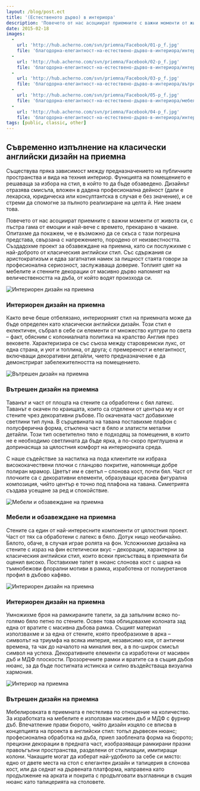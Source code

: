 ```yaml
---
layout: /blog/post.ect
title: '(Eстественото дърво) в интериора'
description: 'Повечето от нас асоциират приемните с важни моменти от живота си, с пъстра гама от емоции и най-вече с времето, прекарано в чакане. Опитахме да покажем, че е възможно да се скъса с тази погрешна  представа, свързана с напрежението, породено от неизвестността. Създадохме проект за обзавеждане на приемна, като си послужихме с най-доброто от класическия английски стил.'
date: 2015-02-18
images:
  -
    url: 'http://hub.acherno.com/svn/priemna/Facebook/01-p_f.jpg'
    file: 'благодорна-елегантност-на-естествено-дърво-в-интериора/интериорен-дизайн-на-приемна.jpg'
  -
    url: 'http://hub.acherno.com/svn/priemna/Facebook/02-p_f.jpg'
    file: 'благодорна-елегантност-на-естествено-дърво-в-интериора/интериор-на-приемна.jpg'
  -
    url: 'http://hub.acherno.com/svn/priemna/Facebook/03-p_f.jpg'
    file: 'благодорна-елегантност-на-естествено-дърво-в-интериора/вътрешен-дизайн-на-приемна.jpg'
  -
    url: 'http://hub.acherno.com/svn/priemna/Facebook/05-p_f.jpg'
    file: 'благодорна-елегантност-на-естествено-дърво-в-интериора/мебели-и-обзавеждане-на-приемна.jpg'
  -
    url: 'http://hub.acherno.com/svn/priemna/Facebook/04-p_f.jpg'
    file: 'благодорна-елегантност-на-естествено-дърво-в-интериора/интериорен-дизайн-приемна.jpg'
tags: [public, classic, other]
---
```

## Съвременно изпълнение на **класически английски дизайн** на приемна
Съществува пряка зависимост между предназначението на публичните пространства и вида на техния интериор. Функцията на помещението е решаваща за избора на стил, в който то да бъде обзаведено. Дизайнът отразява смисъла, вложен в дадена професионална дейност (дали е лекарска, юридическа или консултантска в случая е без значение), и се стреми да спомогне за пълното реализиране на целта й. Ние знаем това.

Повечето от нас асоциират приемните с важни моменти от живота си, с пъстра гама от емоции и най-вече с времето, прекарано в чакане. Опитахме да покажем, че е възможно да се скъса с тази погрешна  представа, свързана с напрежението, породено от неизвестността. Създадохме проект за обзавеждане на приемна, като си послужихме с най-доброто от класическия английски стил. Със сдържания си аристократизъм и едва загатнатия намек за пищност стаята говори за професионална сериозност, заслужаваща доверие. Топлият цвят на мебелите и стенните декорации от масивно дърво напомнят на величествеността на дъба, от който водят произхода си.

![Интериорен дизайн на приемна](благодорна-елегантност-на-естествено-дърво-в-интериора/интериорен-дизайн-на-приемна.jpg)
### Интериорен дизайн на **приемна**

Както вече беше отбелязано, интериорният стил на приемната може да бъде определен като класически английски дизайн. Този стил е еклектичен, събрал в себе си елементи от множество култури по света – факт, обясним с колониалната политика на кралство Англия през вековете. Характеризира се със съюза между старовремски лукс, от една страна, и уют и топлина, от друга; с премереност и елегантност, включващи декоративни детайли, чието предназначение е да демонстрират забележителността на помещението.

![Вътрешен дизайн на приемна](благодорна-елегантност-на-естествено-дърво-в-интериора/интериор-на-приемна.jpg)
### Вътрешен дизайн на **приемна**

Таванът и част от площта на стените са обработени с бял латекс. Таванът е окачен по краищата, които са отделени от центъра му и от стените чрез декоративни ръбове. По окачената част добавихме светлини тип луна. В сърцевината на тавана поставихме плафон с полусферична форма, стъклена част в бяло и златисти метални детайли. Този тип осветително тяло е подходящ за помещения, в които не е необходимо светлината да бъде ярка, а по-скоро приглушена и допринасяща за цялостния комфорт на интериорната среда.

С наше съдействие за настилка на пода клиентите ни избраха висококачествени плочки с гланцово покритие, напомнящи добре полиран мрамор. Цветът им е светъл – слонова кост, почти бял. Част от плочките са с декоративни елементи, образуващи красива фигурална композиция, чийто център е точно под плафона на тавана. Симетрията създава усещане за ред и спокойствие.

![Мебели и обзавеждане на приемна](благодорна-елегантност-на-естествено-дърво-в-интериора/мебели-и-обзавеждане-на-приемна.jpg)
### Мебели и обзавеждане на **приемна**

Стените са един от най-интересните компоненти от цялостния проект. Част от тях са обработени с латекс в бяло. Дотук нищо необичайно. Бялото, обаче, в случая играе ролята на фон. Усложнихме дизайна на стените с израз на фин естетически вкус – декорации, характерни за класическия английски стил, които всеки присъстващ в приемната би оценил високо. Поставихме тапет в нюанс слонова кост с шарка на тъмнобежови флорални мотиви в рамка, изработена от полиуретанов профил в дъбово кафяво. 

![Интериорен дизайн на приемна](благодорна-елегантност-на-естествено-дърво-в-интериора/интериорен-дизайн-приемна.jpg)
### Интериорен дизайн на **приемна**

Умножихме броя на рамкираните тапети, за да запълним всяко по-голямо бяло петно по стените. Освен това облицовахме колоната зад една от вратите с масивна дъбова рамка. Същият материал използвахме и за една от стените, която преобразихме в арка – символът на триумфа на всяка империя, независимо коя, от антични времена, та чак до началото на миналия век, а в по-широк смисъл символ на успеха. Декоративните елементи са изработени от масивен дъб и МДФ плоскости. Прозоречните рамки и вратите са в същия дъбов нюанс, за да бъде постигната истинска и силно въздействаща визуална хармония.

![Интериор на приемна](благодорна-елегантност-на-естествено-дърво-в-интериора/вътрешен-дизайн-на-приемна.jpg)
### Вътрешен дизайн на **приемна**

Мебелировката в приемната е пестелива по отношение на количество. За изработката на мебелите е използван масивен дъб и МДФ с фурнир дъб. Впечатление прави бюрото, чийто дизайн изцяло се вписва в концепцията на проекта в английски стил: топъл дървесен нюанс; професионална обработка на дъба, приел заоблената форма на бюрото; прецизни декорации в предната част, изобразяващи рамкирани празни правоъгълни пространства, разделени от стилизации, имитиращи колони. Чакащите могат да изберат най-удобното за себе си място: едно от двете места на стол с елегантен дизайн и тапицерия в слонова кост, или да седнат на дървената платформа, направена като продължение на арката и покрита с продълговати възглавници в същия нюанс като тапицерията на столовете.